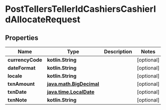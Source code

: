
# PostTellersTellerIdCashiersCashierIdAllocateRequest

## Properties
| Name | Type | Description | Notes |
| ------------ | ------------- | ------------- | ------------- |
| **currencyCode** | **kotlin.String** |  |  [optional] |
| **dateFormat** | **kotlin.String** |  |  [optional] |
| **locale** | **kotlin.String** |  |  [optional] |
| **txnAmount** | [**java.math.BigDecimal**](java.math.BigDecimal.md) |  |  [optional] |
| **txnDate** | [**java.time.LocalDate**](java.time.LocalDate.md) |  |  [optional] |
| **txnNote** | **kotlin.String** |  |  [optional] |



